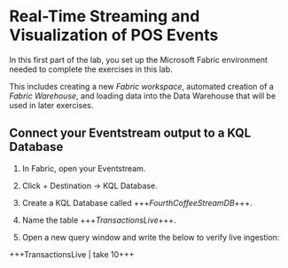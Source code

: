 # Real-Time Streaming and Visualization of POS Events

In this first part of the lab, you set up the Microsoft Fabric environment needed to complete the exercises in this lab.

This includes creating a new *Fabric workspace*, automated creation of a *Fabric Warehouse*, and loading data into the Data Warehouse that will be used in later exercises.

## Connect your Eventstream output to a KQL Database

1. In Fabric, open your Eventstream.

1. Click + Destination → KQL Database.

1. Create a KQL Database called +++*FourthCoffeeStreamDB*+++.

1. Name the table +++*TransactionsLive*+++.

1. Open a new query window and write the below to verify live ingestion:

+++TransactionsLive 
| take 10+++

